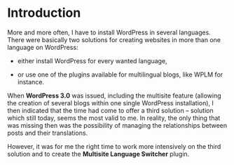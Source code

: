 # Introduction

More and more often, I have to install WordPress in several languages. There were basically two solutions for creating websites in more than one language on WordPress:

-  either install WordPress for every wanted language,

-  or use one of the plugins available for multilingual blogs, like WPLM for instance.

When **WordPress 3.0** was issued, including the multisite feature (allowing the creation of several blogs within one single WordPress installation), I then indicated that the time had come to offer a third solution – solution which still today, seems the most valid to me. In reality, the only thing that was missing then was the possibility of managing the relationships between posts and their translations.

However, it was for me the right time to work more intensively on the third solution and to create the **Multisite Language Switcher** plugin.